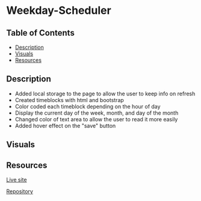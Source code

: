 # Weekday-Scheduler


## Table of Contents
- [Description](#description)
- [Visuals](#visuals)
- [Resources](#resources)


## Description
- Added local storage to the page to allow the user to keep info on refresh
- Created timeblocks with html and bootstrap
- Color coded each timeblock depending on the hour of day
- Display the current day of the week, month, and day of the month
- Changed color of text area to allow the user to read it more easily
- Added hover effect on the "save" button

## Visuals


## Resources 
[Live site](https://ntraugh.github.io/Weekday-Scheduler/)

[Repository](https://github.com/ntraugh/Weekday-Scheduler)
